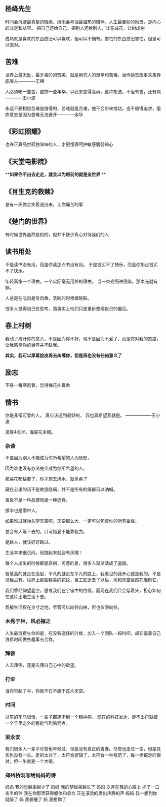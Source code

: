 ## 杨绛先生

时间会沉淀最真挚的情感，风雨会考验最温热的陪伴。人生最曼妙的风景，是内心的淡定和从容。
把自己还给自己，把别人还给别人，让花成花，让树成树

成熟就是喜欢的东西依旧可以喜欢，但可以不拥有。害怕的东西依旧害怕，但是可以面对。

## 苦难

世界上最无耻，最歹毒的的赞美，就是用穷人的艰辛和苦难，当作励志故事来愚弄底层人————王朔

人必须吃一些苦，虚掷一些年华，以此来变得高尚，这种想法，不但有害，还有病————王小波

永远不要相信苦难是值得的，苦难就是苦难，他不会带来成功，也不值得追求，磨练意志是因为苦难无法避开————余华

## 《彩虹照耀》

也许正真品尝孤独滋味的人，才更懂得呵护敏感脆弱的心

## 《天堂电影院》

****如果你不出去走走，就会以为眼前的就是全世界**
**
## 《肖生克的救赎》

总有一天你会笑着说出来，让你痛苦的事
## 《楚门的世界》

有时候世界虽然是假的，但并不缺少真心对待我们的人

## 读书用处

不是读书没有用，而是你读那点书没有用。
不是钱买不了快乐，而是你那点钱买不了快乐。

年轻真像一个理由，一个实际毫无用处的理由。
当一束光照进黑暗，那束光就有罪。

人总是在吃肉是夸肉香，洗碗的时候嫌碗脏。

很多人觉得自己在思考，而事实上他们只是重新整理自己的偏见。


## 春上村树

  我动了离开你的念头，不是因为你不好，也不是因为不爱了，而是你对我的态度，让我感觉你的世界并不缺我。

  **其实，我可以厚着脸皮再去纠缠你，但是再也没有任何意义了**

## 励志

  不经一番寒彻骨，怎得梅花扑鼻香

## 情书
  你是非常可爱的人，
  真应该遇到最好的，
  我也真希望我就是。 ——————王小波

  凌晨4点半，海棠花未眠。

### 杂谈

  不要因为别人不能成为你所希望的人而愤怒，

  因为谁也没有办法完全成为你所希望的人。

  那朵花都枯萎了，你才想去浇水，就多余了

  藏在心里的话不是故意隐瞒，并不是所有的痛都可以呐喊。

  善良不是一种品德而是一种选择。

  撑伞也是雨中人。

  如果难过就抬头望天空吧，天空那么大，一定可以包容你的所有委屈。

  总会有人等下去的，只可惜爱不能靠毅力。

  是路人，就该好好路过。

  生活本来很沉闷，但跑起来就会有风喔！

  每个人出生的时候都是原创，可悲的是，很多人渐渐活成了盗版。

  智慧高的就走在高层，平凡的就走在平凡的路上，我看见的我开心就是我的。不是说我占有。栏杆上那些精美的花纹，当工匠逝去了以后，风和天空依然在雕刻它。

  我们曾经仰望星空，思考我们在宇宙中的位置。而现在我们只会低着头，担心如何在这片土地生活下去。

  我被生活拴在方寸之地，尽管可以向往自由，但也仅限向往。
### 木秀于林，风必摧之

 人生最浪费生命的是，在没有选择的时候，加入一个团队一段时间，却非逼着自己浪费时间做些蠢事去合群。

### 拜佛

 人去拜佛，还是去拜自己心中的欲望。

### 打伞
 当你举起了伞，你就不在不属于这片天空。

### 时间
  以前的车马很慢，一辈子都遇不到一个精神病。
  现在的科技发达，足不出户就被一个千里之外的憨批气到脑壳疼。

### 梁永安
  我们很多人一辈子尽管也年轻过，但是没有真正的青春。尽管也走过一生，但是其实也没有一生。走的太对了，太符合逻辑了，太符合一种规范了，每一步都走的很对，但一生就是一个大错。

### 郑州桥洞写给妈妈的诗

  妈妈 我的觉越来越少了
  妈妈 我的梦越来越长了
  妈妈 岁月在我的心脏上
  挂了一口夜半的钟
  我在你那里获得躯体和骨血
  正在滚烫的发出沸腾的声
  妈妈 我一想到你就醉了
  妈 我要睡了
  妈 我想你了